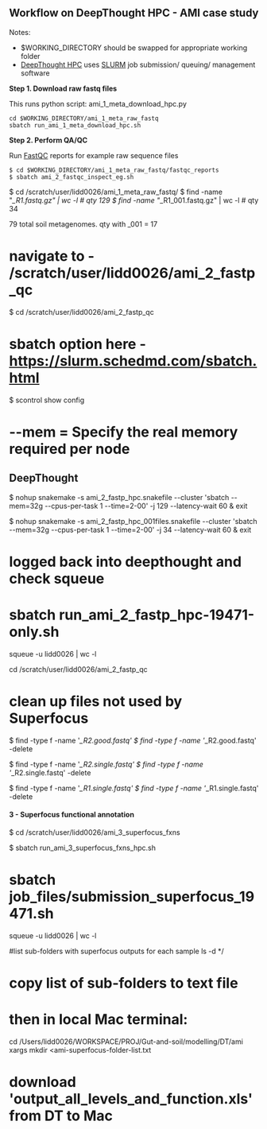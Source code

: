 ## Workflow on DeepThought HPC - AMI case study

Notes:
- $WORKING_DIRECTORY should be swapped for appropriate working folder
- [DeepThought HPC](https://deepthoughtdocs.flinders.edu.au/en/latest/) uses [SLURM](https://deepthoughtdocs.flinders.edu.au/en/latest/SLURM/SLURMIntro.html) job submission/ queuing/ management software

**Step 1. Download raw fastq files**

This runs python script: ami_1_meta_download_hpc.py

```Shell
cd $WORKING_DIRECTORY/ami_1_meta_raw_fastq
sbatch run_ami_1_meta_download_hpc.sh
```

**Step 2. Perform QA/QC**

Run [FastQC](https://www.bioinformatics.babraham.ac.uk/projects/fastqc/) reports for example raw sequence files

```Shell
$ cd $WORKING_DIRECTORY/ami_1_meta_raw_fastq/fastqc_reports
$ sbatch ami_2_fastqc_inspect_eg.sh
```

$ cd /scratch/user/lidd0026/ami_1_meta_raw_fastq/
$ find -name "*_R1.fastq.gz" | wc -l # qty 129
$ find -name "*_R1_001.fastq.gz" | wc -l # qty 34

79 total soil metagenomes. qty with _001 = 17

# navigate to - /scratch/user/lidd0026/ami_2_fastp_qc
$ cd /scratch/user/lidd0026/ami_2_fastp_qc

# sbatch option here - https://slurm.schedmd.com/sbatch.html 
$ scontrol show config
# --mem = Specify the real memory required per node 

## DeepThought
$ nohup snakemake -s ami_2_fastp_hpc.snakefile --cluster 'sbatch --mem=32g --cpus-per-task 1 --time=2-00' -j 129 --latency-wait 60 & exit

$ nohup snakemake -s ami_2_fastp_hpc_001files.snakefile --cluster 'sbatch --mem=32g --cpus-per-task 1 --time=2-00' -j 34 --latency-wait 60 & exit

# logged back into deepthought and check squeue

# sbatch run_ami_2_fastp_hpc-19471-only.sh

squeue -u lidd0026 | wc -l


cd /scratch/user/lidd0026/ami_2_fastp_qc

# clean up files not used by Superfocus

$ find -type f -name '*_R2.good.fastq'
$ find -type f -name '*_R2.good.fastq' -delete

$ find -type f -name '*_R2.single.fastq'
$ find -type f -name '*_R2.single.fastq' -delete

$ find -type f -name '*_R1.single.fastq'
$ find -type f -name '*_R1.single.fastq' -delete


#### 3 - Superfocus functional annotation

$ cd /scratch/user/lidd0026/ami_3_superfocus_fxns

$ sbatch run_ami_3_superfocus_fxns_hpc.sh

# sbatch job_files/submission_superfocus_19471.sh

squeue -u lidd0026 | wc -l

#list sub-folders with superfocus outputs for each sample
ls -d */

# copy list of sub-folders to text file
# then in local Mac terminal:
cd /Users/lidd0026/WORKSPACE/PROJ/Gut-and-soil/modelling/DT/ami
xargs mkdir <ami-superfocus-folder-list.txt

# download 'output_all_levels_and_function.xls' from DT to Mac
